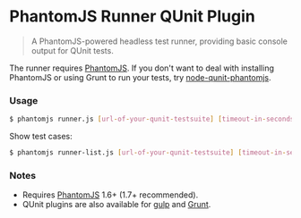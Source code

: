 # PhantomJS Runner QUnit Plugin #

> A PhantomJS-powered headless test runner, providing basic console output for QUnit tests.

The runner requires [PhantomJS](http://phantomjs.org/). If you don't want to deal with installing PhantomJS or using Grunt to run your tests, try [node-qunit-phantomjs](https://github.com/jonkemp/node-qunit-phantomjs).

### Usage ###
```bash
$ phantomjs runner.js [url-of-your-qunit-testsuite] [timeout-in-seconds]
```

Show test cases:

```bash
$ phantomjs runner-list.js [url-of-your-qunit-testsuite] [timeout-in-seconds]
```

### Notes ###
 - Requires [PhantomJS](http://phantomjs.org/) 1.6+ (1.7+ recommended).
 - QUnit plugins are also available for [gulp](https://github.com/jonkemp/gulp-qunit) and [Grunt](https://github.com/gruntjs/grunt-contrib-qunit).
